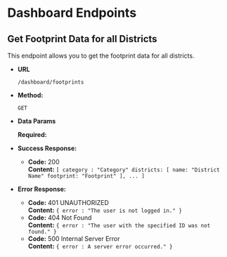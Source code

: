 # Dashboard Endpoints

## Get Footprint Data for all Districts

This endpoint allows you to get the footprint data for all districts.

- **URL**

  `/dashboard/footprints`

- **Method:**

  `GET`

- **Data Params**

  **Required:**


- **Success Response:**

  - **Code:** 200 <br />
    **Content:** `[ category : "Category" districts: [ name: "District Name" footprint: "Footprint" ], ... ]`

- **Error Response:**

  - **Code:** 401 UNAUTHORIZED <br />
    **Content:** `{ error : "The user is not logged in." }`
  - **Code:** 404 Not Found<br />
    **Content:** `{ error : "The user with the specified ID was not found." }`
  - **Code:** 500 Internal Server Error<br />
    **Content:** `{ error : A server error occurred." }` 
